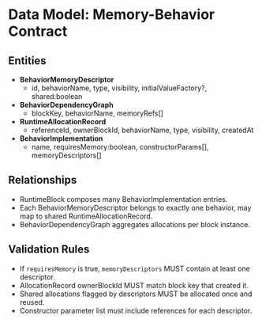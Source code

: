 # Data Model: Memory-Behavior Contract

## Entities
- **BehaviorMemoryDescriptor**
  - id, behaviorName, type, visibility, initialValueFactory?, shared:boolean
- **BehaviorDependencyGraph**
  - blockKey, behaviorName, memoryRefs[]
- **RuntimeAllocationRecord**
  - referenceId, ownerBlockId, behaviorName, type, visibility, createdAt
- **BehaviorImplementation**
  - name, requiresMemory:boolean, constructorParams[], memoryDescriptors[]

## Relationships
- RuntimeBlock composes many BehaviorImplementation entries.
- Each BehaviorMemoryDescriptor belongs to exactly one behavior, may map to shared RuntimeAllocationRecord.
- BehaviorDependencyGraph aggregates allocations per block instance.

## Validation Rules
- If `requiresMemory` is true, `memoryDescriptors` MUST contain at least one descriptor.
- AllocationRecord ownerBlockId MUST match block key that created it.
- Shared allocations flagged by descriptors MUST be allocated once and reused.
- Constructor parameter list must include references for each descriptor.

